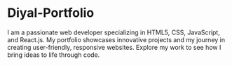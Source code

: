 # Diyal-Portfolio
I am a passionate web developer specializing in HTML5, CSS, JavaScript, and React.js. My portfolio showcases innovative projects and my journey in creating user-friendly, responsive websites. Explore my work to see how I bring ideas to life through code.
